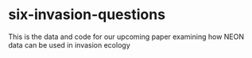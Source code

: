 # six-invasion-questions
This is the data and code for our upcoming paper examining how NEON data can be used in invasion ecology
